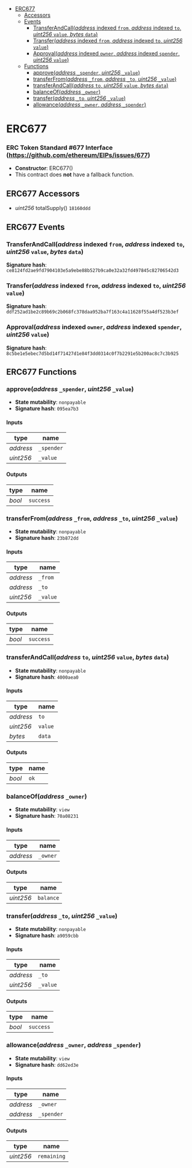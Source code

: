 * [ERC677](#erc677)
  * [Accessors](#erc677-accessors)
  * [Events](#erc677-events)
    * [TransferAndCall(*address* indexed `from`, *address* indexed `to`, *uint256* `value`, *bytes* `data`)](#transferandcalladdress-indexed-from-address-indexed-to-uint256-value-bytes-data)
    * [Transfer(*address* indexed `from`, *address* indexed `to`, *uint256* `value`)](#transferaddress-indexed-from-address-indexed-to-uint256-value)
    * [Approval(*address* indexed `owner`, *address* indexed `spender`, *uint256* `value`)](#approvaladdress-indexed-owner-address-indexed-spender-uint256-value)
  * [Functions](#erc677-functions)
    * [approve(*address* `_spender`, *uint256* `_value`)](#approveaddress-_spender-uint256-_value)
    * [transferFrom(*address* `_from`, *address* `_to`, *uint256* `_value`)](#transferfromaddress-_from-address-_to-uint256-_value)
    * [transferAndCall(*address* `to`, *uint256* `value`, *bytes* `data`)](#transferandcalladdress-to-uint256-value-bytes-data)
    * [balanceOf(*address* `_owner`)](#balanceofaddress-_owner)
    * [transfer(*address* `_to`, *uint256* `_value`)](#transferaddress-_to-uint256-_value)
    * [allowance(*address* `_owner`, *address* `_spender`)](#allowanceaddress-_owner-address-_spender)

# ERC677

### ERC Token Standard #677 Interface (https://github.com/ethereum/EIPs/issues/677)

- **Constructor**: ERC677()
- This contract does **not** have a fallback function.

## ERC677 Accessors

* *uint256* totalSupply() `18160ddd`

## ERC677 Events

### TransferAndCall(*address* indexed `from`, *address* indexed `to`, *uint256* `value`, *bytes* `data`)

**Signature hash**: `ce8124fd2ae9fd7904103e5a9ebe88b527b9ca0e32a32fd497845c82706542d3`

### Transfer(*address* indexed `from`, *address* indexed `to`, *uint256* `value`)

**Signature hash**: `ddf252ad1be2c89b69c2b068fc378daa952ba7f163c4a11628f55a4df523b3ef`

### Approval(*address* indexed `owner`, *address* indexed `spender`, *uint256* `value`)

**Signature hash**: `8c5be1e5ebec7d5bd14f71427d1e84f3dd0314c0f7b2291e5b200ac8c7c3b925`

## ERC677 Functions

### approve(*address* `_spender`, *uint256* `_value`)

- **State mutability**: `nonpayable`
- **Signature hash**: `095ea7b3`

#### Inputs

| type      | name       |
| --------- | ---------- |
| *address* | `_spender` |
| *uint256* | `_value`   |

#### Outputs

| type   | name      |
| ------ | --------- |
| *bool* | `success` |

### transferFrom(*address* `_from`, *address* `_to`, *uint256* `_value`)

- **State mutability**: `nonpayable`
- **Signature hash**: `23b872dd`

#### Inputs

| type      | name     |
| --------- | -------- |
| *address* | `_from`  |
| *address* | `_to`    |
| *uint256* | `_value` |

#### Outputs

| type   | name      |
| ------ | --------- |
| *bool* | `success` |

### transferAndCall(*address* `to`, *uint256* `value`, *bytes* `data`)

- **State mutability**: `nonpayable`
- **Signature hash**: `4000aea0`

#### Inputs

| type      | name    |
| --------- | ------- |
| *address* | `to`    |
| *uint256* | `value` |
| *bytes*   | `data`  |

#### Outputs

| type   | name |
| ------ | ---- |
| *bool* | `ok` |

### balanceOf(*address* `_owner`)

- **State mutability**: `view`
- **Signature hash**: `70a08231`

#### Inputs

| type      | name     |
| --------- | -------- |
| *address* | `_owner` |

#### Outputs

| type      | name      |
| --------- | --------- |
| *uint256* | `balance` |

### transfer(*address* `_to`, *uint256* `_value`)

- **State mutability**: `nonpayable`
- **Signature hash**: `a9059cbb`

#### Inputs

| type      | name     |
| --------- | -------- |
| *address* | `_to`    |
| *uint256* | `_value` |

#### Outputs

| type   | name      |
| ------ | --------- |
| *bool* | `success` |

### allowance(*address* `_owner`, *address* `_spender`)

- **State mutability**: `view`
- **Signature hash**: `dd62ed3e`

#### Inputs

| type      | name       |
| --------- | ---------- |
| *address* | `_owner`   |
| *address* | `_spender` |

#### Outputs

| type      | name        |
| --------- | ----------- |
| *uint256* | `remaining` |
